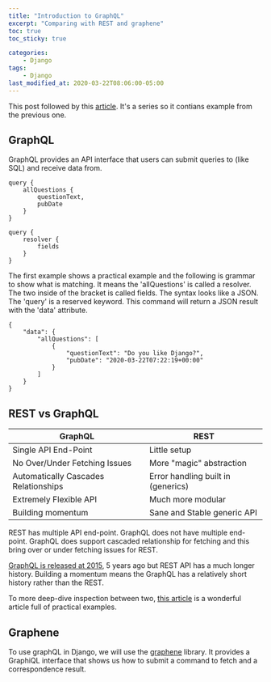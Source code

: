 ```yaml
---
title: "Introduction to GraphQL"
excerpt: "Comparing with REST and graphene"
toc: true
toc_sticky: true

categories:
    - Django
tags:
    - Django
last_modified_at: 2020-03-22T08:06:00-05:00
---
```


This post followed by this [article](https://devjunhong.github.io/django/basic_authentication/). It's a series so it contians example from the previous one.


## GraphQL 

GraphQL provides an API interface that users can submit queries to (like SQL) and receive data from. 


```
query {
    allQuestions {
        questionText,
        pubDate
    }
}
```


```
query {
    resolver {
        fields
    }
}
```


The first example shows a practical example and the following is grammar to show what is matching. It means the 'allQuestions' is called a resolver. The two inside of the bracket is called fields. The syntax looks like a JSON. The 'query' is a reserved keyword. This command will return a JSON result with the 'data' attribute. 


```
{
    "data": {
        "allQuestions": [
            {
                "questionText": "Do you like Django?",
                "pubDate": "2020-03-22T07:22:19+00:00"
            }
        ]
    }
}
```


## REST vs GraphQL 

| GraphQL                              | REST                               |
|--------------------------------------|------------------------------------|
| Single API End-Point                 | Little setup                       |
| No Over/Under Fetching Issues        | More "magic" abstraction           |
| Automatically Cascades Relationships | Error handling built in (generics) |
| Extremely Flexible API               | Much more modular                  |
| Building momentum                    | Sane and Stable generic API        |


REST has multiple API end-point. GraphQL does not have multiple end-point. GraphQL does support cascaded relationship for fetching and this bring over or under fetching issues for REST. 

[GraphQL is released at 2015](https://en.wikipedia.org/wiki/GraphQL), 5 years ago but REST API has a much longer history. Building a momentum means the GraphQL has a relatively short history rather than the REST.

To more deep-dive inspection between two, [this article](https://medium.com/@back4apps/graphql-vs-rest-62a3d6c2021d) is a wonderful article full of practical examples. 


## Graphene 
To use graphQL in Django, we will use the [graphene](https://docs.graphene-python.org/projects/django/en/latest/) library. It provides a GraphiQL interface that shows us how to submit a command to fetch and a correspondence result. 